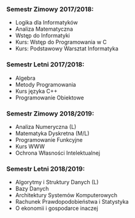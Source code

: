 ### Semestr Zimowy 2017/2018:
- Logika dla Informatyków
- Analiza Matematyczna
- Wstęp do Informatyki
- Kurs: Wstęp do Programowania w C
- Kurs: Podstawowy Warsztat Informatyka

### Semestr Letni 2017/2018:
- Algebra
- Metody Programowania
- Kurs języka C++
- Programowanie Obiektowe

### Semestr Zimowy 2018/2019:
- Analiza Numeryczna (L)
- Matematyka Dyskretna (M/L)
- Programowanie Funkcyjne
- Kurs WWW
- Ochrona Własności Intelektualnej

### Semestr Letni 2018/2019:
- Algorytmy i Struktury Danych (L)
- Bazy Danych
- Architektury Systemów Komputerowych
- Rachunek Prawdopodobieństwa i Statystyka
- O ekonomii i gospodarce inaczej